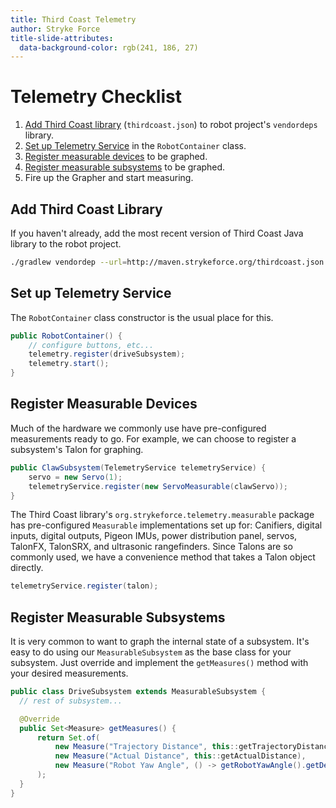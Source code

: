 ```yaml
---
title: Third Coast Telemetry
author: Stryke Force
title-slide-attributes:
  data-background-color: rgb(241, 186, 27)
---
```


# Telemetry Checklist

1. [Add Third Coast library](#add-third-coast-library) (`thirdcoast.json`) to robot project's `vendordeps` library.
2. [Set up Telemetry Service](#set-up-telemetry-service) in the `RobotContainer` class.
3. [Register measurable devices](#register-measurable-devices) to be graphed.
4. [Register measurable subsystems](#register-measurable-subsystems) to be graphed.
5. Fire up the Grapher and start measuring.

## Add Third Coast Library

If you haven't already, add the most recent version of Third Coast Java library to the robot project.

```sh
./gradlew vendordep --url=http://maven.strykeforce.org/thirdcoast.json
```

## Set up Telemetry Service

The `RobotContainer` class constructor is the usual place for this.

```java
public RobotContainer() {
    // configure buttons, etc...
    telemetry.register(driveSubsystem);
    telemetry.start();
}
```

## Register Measurable Devices

Much of the hardware we commonly use have pre-configured measurements ready to go. For example, we can choose to register a subsystem's Talon for graphing.

```java
public ClawSubsystem(TelemetryService telemetryService) {
    servo = new Servo(1);
    telemetryService.register(new ServoMeasurable(clawServo));
}
```

The Third Coast library's `org.strykeforce.telemetry.measurable` package has pre-configured `Measurable` implementations set up for: Canifiers, digital inputs, digital outputs, Pigeon IMUs, power distribution panel, servos, TalonFX, TalonSRX, and ultrasonic rangefinders. Since Talons are so commonly used, we have a convenience method that takes a Talon object directly.

```java
telemetryService.register(talon);
```

## Register Measurable Subsystems

It is very common to want to graph the internal state of a subsystem. It's easy to do using our `MeasurableSubsystem` as the base class for your subsystem. Just override and implement the `getMeasures()` method with your desired measurements.

```java
public class DriveSubsystem extends MeasurableSubsystem {
  // rest of subsystem...

  @Override
  public Set<Measure> getMeasures() {
      return Set.of(
          new Measure("Trajectory Distance", this::getTrajectoryDistance),
          new Measure("Actual Distance", this::getActualDistance),
          new Measure("Robot Yaw Angle", () -> getRobotYawAngle().getDegrees())
      );
  }
}
```
